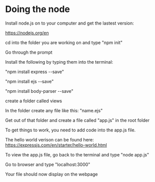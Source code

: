 # Doing the node
Install node.js on to your computer and get the lastest version:
  
  https://nodejs.org/en

cd into the folder you are working on and type "npm init"

Go through the prompt

Install the following by typing them into the terminal:

  "npm install express --save"
  
  "npm install ejs --save"
  
  "npm install body-parser --save"
  
create a folder called views

In the folder create any file like this: "name.ejs"

Get out of that folder and create a file called "app.js" in the root folder

To get things to work, you need to add code into the app.js file.

The hello world verison can be found here: https://expressjs.com/en/starter/hello-world.html

To view the app.js file, go back to the terminal and type "node app.js"

Go to browser and type "localhost:3000"

Your file should now display on the webpage
